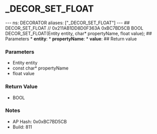 # _DECOR_SET_FLOAT

--- ns: DECORATOR aliases: ["_DECOR_SET_FLOAT"] --- ## DECOR_SET_FLOAT  // 0x211AB1DD8D0F363A 0xBC7BD5CB BOOL DECOR_SET_FLOAT(Entity entity, char* propertyName, float value);  ## Parameters * **entity**: * **propertyName**: * **value**:  ## Return value

### Parameters
* Entity entity
* const char* propertyName
* float value

### Return Value
* BOOL

### Notes
* AP Hash: 0x0xBC7BD5CB
* Build: 811

